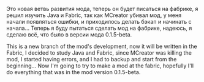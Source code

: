 Это новая ветвь развития мода, теперь он будет писаться на фабрике, я решил изучить Java и Fabric, так как MCreator убивал мод, 
у меня начали появляться ошибки, и приходилось делать бэкап и начинать с начала...
Теперь я буду пытаться сделать мод на фабрике, надеюсь, я сделаю всё, что было в версии мода 0.1.5-beta.


This is a new branch of the mod's development, now it will be written in the Fabric, I decided to study Java and Fabric, 
since MCreator was killing the mod, I started having errors, and I had to backup and start from the beginning...
Now I'm going to try to make a mod at the fabric, hopefully I'll do everything that was in the mod version 0.1.5-beta.
